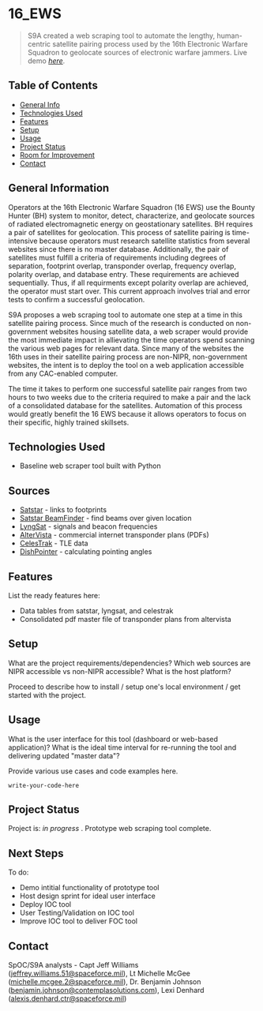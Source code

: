 # 16_EWS
> S9A created a web scraping tool to automate the lengthy, human-centric satellite pairing process used by the 16th Electronic Warfare Squadron to geolocate sources of electronic warfare jammers.
> Live demo [_here_](https://www.example.com). <!-- will post link when demo is live -->



## Table of Contents
* [General Info](#general-information)
* [Technologies Used](#technologies-used)
* [Features](#features)
* [Setup](#setup)
* [Usage](#usage)
* [Project Status](#project-status)
* [Room for Improvement](#room-for-improvement)
* [Contact](#contact)


## General Information

Operators at the 16th Electronic Warfare Squadron (16 EWS) use the Bounty Hunter (BH) system to monitor, detect, characterize, and geolocate sources of radiated electromagnetic energy on geostationary satellites. BH requires a pair of satellites for geolocation. This process of satellite pairing is time-intensive because operators must research satellite statistics from several websites since there is no master database. Additionally, the pair of satellites must fulfill a criteria of requirements including degrees of separation, footprint overlap, transponder overlap, frequency overlap, polarity overlap, and database entry. These requirements are achieved sequentially. Thus, if all requirments except polarity overlap are achieved, the operator must start over. This current approach involves trial and error tests to confirm a successful geolocation.

S9A proposes a web scraping tool to automate one step at a time in this satellite pairing process. Since much of the research is conducted on non-government websites housing satellite data, a web scraper would provide the most immediate impact in allievating the time operators spend scanning the various web pages for relevant data. Since many of the websites the 16th uses in their satellite pairing process are non-NIPR, non-government websites, the intent is to deploy the tool on a web application accessible from any CAC-enabled computer.  

The time it takes to perform one successful satellite pair ranges from two hours to two weeks due to the criteria required to make a pair and the lack of a consolidated database for the satellites. Automation of this process would greatly benefit the 16 EWS because it allows operators to focus on their specific, highly trained skillsets.



## Technologies Used
- Baseline web scraper tool built with Python

## Sources
- [Satstar](http://satstar.net/satellites.html) - links to footprints
- [Satstar BeamFinder](http://satstar.net/setup.html) - find beams over given location
- [LyngSat](https://www.lyngsat.com/) - signals and beacon frequencies
- [AlterVista](http://frequencyplansatellites.altervista.org/) - commercial internet transponder plans (PDFs)
- [CelesTrak](http://celestrak.com/NORAD/elements/geo.txt) - TLE data
- [DishPointer](https://www.dishpointer.com) - calculating pointing angles



## Features
List the ready features here:
- Data tables from satstar, lyngsat, and celestrak
- Consolidated pdf master file of transponder plans from altervista


## Setup
What are the project requirements/dependencies? Which web sources are NIPR accessible vs non-NIPR accessible? What is the host platform?

Proceed to describe how to install / setup one's local environment / get started with the project.


## Usage
What is the user interface for this tool (dashboard or web-based application)? What is the ideal time interval for re-running the tool and delivering updated "master data"? 

Provide various use cases and code examples here.

`write-your-code-here`


## Project Status
Project is: _in progress_ . Prototype web scraping tool complete.


## Next Steps

To do:
- Demo intitial functionality of prototype tool
- Host design sprint for ideal user interface
- Deploy IOC tool
- User Testing/Validation on IOC tool
- Improve IOC tool to deliver FOC tool

## Contact
SpOC/S9A analysts - Capt Jeff Williams (jeffrey.williams.51@spaceforce.mil), Lt Michelle McGee (michelle.mcgee.2@spaceforce.mil), Dr. Benjamin Johnson (benjamin.johnson@contemplasolutions.com), Lexi Denhard (alexis.denhard.ctr@spaceforce.mil)



